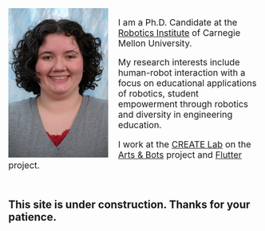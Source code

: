 
<img src="/images/cross_jennifer_color.jpg" alt="portrait" style="width: 200px; float: left; margin-right: 20px;"/>
<p style="font-size: 125%; margin-bottom: 10px;">I am a Ph.D. Candidate at the <a href="http://ri.cmu.edu/">Robotics Institute</a> of Carnegie Mellon University.</p>

<p style="font-size: 125%; margin-bottom: 10px;">My research interests include human-robot interaction with a focus on educational applications of robotics, student empowerment through robotics and diversity in engineering education.</p>

<p style="font-size: 125%; margin-bottom: 10px;">I work at the <a href="http://www.cmucreatelab.org">CREATE Lab</a> on the <a href="http://www.cmucreatelab.org/projects/Arts_&_Bots">Arts & Bots</a> project and  <a href="http://www.cmucreatelab.org/projects/Flutterproject">Flutter</a> project.</p>

<br>

## [](#header-3)This site is under construction. Thanks for your patience.
